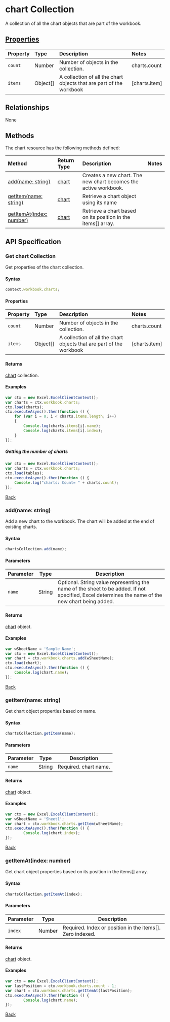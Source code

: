 # chart Collection
A collection of all the chart objects that are part of the workbook. 

## [Properties](#get-chart-collection)

| Property         | Type    |Description|Notes |
|:-----------------|:--------|:----------|:-----|
|`count`| Number   | Number of objects in the collection.|charts.count|
|`items`| Object[] | A collection of all the chart objects that are part of the workbook|[charts.item] |

## Relationships

None

## Methods

The chart resource has the following methods defined:

| Method     | Return Type    |Description|Notes  |
|:-----------------|:--------|:----------|:------|
|[add(name: string)](#addname-string)| [chart](chart.md)              |Creates a new chart. The new chart becomes the active workbook. ||
|[getItem(name: string)](#getitemname-string)| [chart](chart.md)      |Retrieve a chart object using its name||
|[getItemAt(index: number)](#getitematindex-number)| [chart](chart.md)     |Retrieve a chart based on its position in the items[] array.||


## API Specification 

### Get chart Collection

Get properties of the chart collection. 

#### Syntax
```js
context.workbook.charts;
```

#### Properties

| Property         | Type    |Description|Notes |
|:-----------------|:--------|:----------|:-----|
|`count`| Number   | Number of objects in the collection.|charts.count|
|`items`| Object[] | A collection of all the chart objects that are part of the workbook|[charts.item] |


#### Returns

[chart](chart.md) collection. 

#### Examples


```js
var ctx = new Excel.ExcelClientContext();
var charts = ctx.workbook.charts;
ctx.load(charts);
ctx.executeAsync().then(function () {
	for (var i = 0; i < charts.items.length; i++)
	{
		Console.log(charts.items[i].name);
		Console.log(charts.items[i].index);
	}
});
```

##### Getting the number of charts

```js
var ctx = new Excel.ExcelClientContext();
var charts = ctx.workbook.charts;
ctx.load(tables);
ctx.executeAsync().then(function () {
	Console.log("charts: Count= " + charts.count);
});

```
[Back](#properties)

### add(name: string)

Add a new chart to the workbook. The chart will be added at the end of existing charts.

#### Syntax
```js
chartsCollection.add(name);
```

#### Parameters

Parameter       | Type   | Description
--------------- | ------ | ------------
`name`  | String| Optional. String value representing the name of the sheet to be added. If not specified, Excel determines the name of the new chart being added. 

#### Returns
[chart](chart.md) object.

#### Examples

```js
var wSheetName = 'Sample Name';
var ctx = new Excel.ExcelClientContext();
var chart = ctx.workbook.charts.add(wSheetName);
ctx.load(chart);
ctx.executeAsync().then(function () {
	Console.log(chart.name);
});
```
[Back](#methods)

### getItem(name: string)

Get chart object properties based on name.

#### Syntax
```js
chartsCollection.getItem(name);
```

#### Parameters

Parameter       | Type  | Description
--------------- | ------ | ------------
 `name`| String | Required. chart name. 

#### Returns

[chart](chart.md) object.

#### Examples
```js
var ctx = new Excel.ExcelClientContext();
var wSheetName = 'Sheet1';
var chart = ctx.workbook.charts.getItem(wSheetName);
ctx.executeAsync().then(function () {
		Console.log(chart.index);
});
```
[Back](#methods)


### getItemAt(index: number)

Get chart object properties based on its position in the items[] array. 

#### Syntax
```js
chartsCollection.getItemAt(index);
```

#### Parameters

Parameter       | Type  | Description
--------------- | ------ | ------------
 `index`| Number | Required. Index or position in the items[]. Zero indexed.

#### Returns

[chart](chart.md) object.

#### Examples
```js
var ctx = new Excel.ExcelClientContext();
var lastPosition = ctx.workbook.charts.count - 1;
var chart = ctx.workbook.charts.getItemAt(lastPosition);
ctx.executeAsync().then(function () {
		Console.log(chart.name);
});
```
[Back](#methods)

